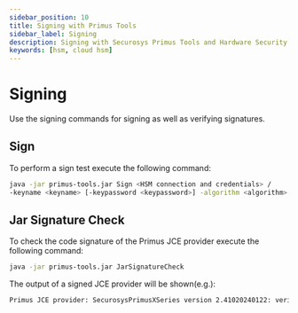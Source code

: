 ```yaml
---
sidebar_position: 10
title: Signing with Primus Tools
sidebar_label: Signing
description: Signing with Securosys Primus Tools and Hardware Security Modules (HSMs)
keywords: [hsm, cloud hsm]
---
```


# Signing

Use the signing commands for signing as well as verifying signatures.

## Sign

To perform a sign test execute the following command:
```bash
java -jar primus-tools.jar Sign <HSM connection and credentials> /
-keyname <keyname> [-keypassword <keypassword>] -algorithm <algorithm> [-derivation <derivation>] [-message <message>] [-authorization <authorization>] [-verifylocal]
```

## Jar Signature Check

To check the code signature of the Primus JCE provider execute the following command:
```bash
java -jar primus-tools.jar JarSignatureCheck
```

The output of a signed JCE provider will be shown(e.g.):
```bash
Primus JCE provider: SecurosysPrimusXSeries version 2.41020240122: verified
```
